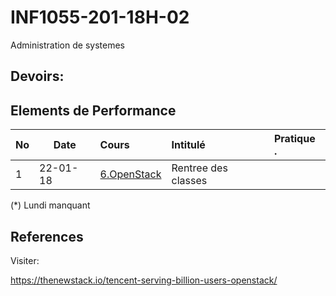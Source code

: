 # INF1055-201-18H-02
Administration de systemes

## Devoirs:


## Elements de Performance

|No| Date   | Cours                       | Intitulé                                |  Pratique .                            |
|--|--------|:----------------------------|:----------------------------------------|:---------------------------------------|
| 1|22-01-18| [6.OpenStack](./6.OpenStack)   | Rentree des classes                     |                                        |

(*) Lundi manquant

## References

Visiter:

https://thenewstack.io/tencent-serving-billion-users-openstack/


